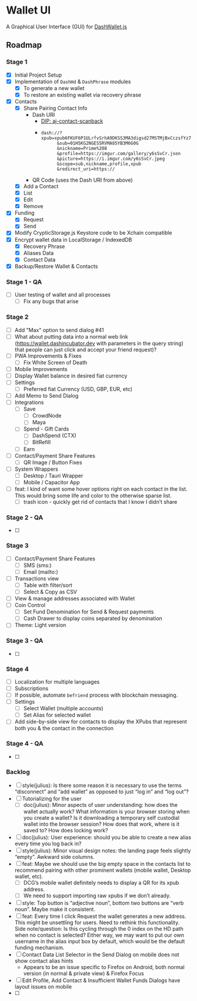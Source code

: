 # Wallet UI

A Graphical User Interface (GUI) for
[DashWallet.js](https://github.com/dashhive/DashWallet.js)


## Roadmap
### Stage 1
- [x] Initial Project Setup
- [x] Implementation of `DashHd` & `DashPhrase` modules
  - [x] To generate a new wallet
  - [x] To restore an existing wallet via recovery phrase
- [x] Contacts
  - [x] Share Pairing Contact Info
    - Dash URI
      - [DIP: aj-contact-scanback](https://github.com/dashhive/DIPs/blob/aj-contact-scanback/aj-contact-scanback.md#1-contact-exchange)
      - ```
        dash://?xpub=xpub6FKUF6P1ULrfvSrhA9DKSS3MA3digsd27MSTMjBxCczsfYz7vcFLnbQwjP9CsAfEJsnD4UwtbU43iZaibv4vnzQNZmQAVcufN4r3pva8kTz
              &sub=01H5KG2NGES5RVMA85YB3M6G0G
              &nickname=Prime%208
              &profile=https://imgur.com/gallery/y6sSvCr.json
              &picture=https://i.imgur.com/y6sSvCr.jpeg
              &scope=sub,nickname,profile,xpub
              &redirect_uri=https://
        ```
    - QR Code (uses the Dash URI from above)
  - [x] Add a Contact
  - [x] List
  - [x] Edit
  - [x] Remove
- [x] Funding
  - [x] Request
  - [x] Send
- [x] Modify CrypticStorage.js Keystore code to be Xchain compatible
- [x] Encrypt wallet data in LocalStorage / IndexedDB
  - [x] Recovery Phrase
  - [x] Aliases Data
  - [x] Contact Data
- [x] Backup/Restore Wallet & Contacts

### Stage 1 - QA
- [ ] User testing of wallet and all processes
  - [ ] Fix any bugs that arise

### Stage 2
- [ ] Add "Max" option to send dialog #41
- [ ] What about putting data into a normal web link (https://wallet.dashincubator.dev with parameters in the query string) that people can just click and accept your friend request)?
- [ ] PWA Improvements & Fixes
  - [ ] Fix White Screen of Death
- [ ] Mobile Improvements
- [ ] Display Wallet balance in desired fiat currency
- [ ] Settings
  - [ ] Preferred fiat Currency (USD, GBP, EUR, etc)
- [ ] Add Memo to Send Dialog
- [ ] Integrations
  - [ ] Save
    - [ ] CrowdNode
    - [ ] Maya
  - [ ] Spend - Gift Cards
    - [ ] DashSpend (CTX)
    - [ ] BitRefill
  - [ ] Earn
- [ ] Contact/Payment Share Features
  - [ ] QR Image / Button Fixes
- [ ] System Wrappers
  - [ ] Desktop / Tauri Wrapper
  - [ ] Mobile / Capacitor App

- [ ] feat: I kind of want some hover options right on each contact in the list. This would bring some life and color to the otherwise sparse list.
  - [ ] trash icon - quickly get rid of contacts that I know I didn’t share

### Stage 2 - QA
- [ ]

### Stage 3
- [ ] Contact/Payment Share Features
  - [ ] SMS (sms:)
  - [ ] Email (mailto:)
- [ ] Transactions view
  - [ ] Table with filter/sort
  - [ ] Select & Copy as CSV
- [ ] View & manage addresses associated with Wallet
- [ ] Coin Control
  - [ ] Set Fund Denomination for Send & Request payments
  - [ ] Cash Drawer to display coins separated by denomination
- [ ] Theme: Light version

### Stage 3 - QA
- [ ]

### Stage 4
- [ ] Localization for multiple languages
- [ ] Subscriptions
- [ ] If possible, automate `befriend` process with blockchain messaging.
- [ ] Settings
  - [ ] Select Wallet (multiple accounts)
  - [ ] Set Alias for selected wallet
- [ ] Add side-by-side view for contacts to display the XPubs that represent both you & the contact in the connection

### Stage 4 - QA
- [ ]


### Backlog
- [ ] style(julius): Is there some reason it is necessary to use the terms “disconnect” and “add wallet” as opposed to just “log in” and “log out”?
- [ ] Tutorializing for the user
  - [ ] doc(julius): Minor aspects of user understanding: how does the wallet actually work? What information is your browser storing when you create a wallet? Is it downloading a temporary self custodial wallet into the browser session? How does that work, where is it saved to? How does locking work?
- [ ] doc(julius): User experience: should you be able to create a new alias every time you log back in?
- [ ] style(julius): Minor visual design notes: the landing page feels slightly “empty”. Awkward side columns.
- [ ] feat: Maybe we should use the big empty space in the contacts list to recommend pairing with other prominent wallets (mobile wallet, Desktop wallet, etc).
  - [ ] DCG’s mobile wallet definitely needs to display a QR for its xpub address.
  - [ ] We need to support importing raw xpubs if we don’t already.
- [ ] style: Top button is “adjective noun”, bottom two buttons are “verb noun”. Maybe make it consistent.
- [ ] feat: Every time I click Request the wallet generates a new address. This might be unsettling for users. Need to rethink this functionality. Side note/question: Is this cycling through the 0 index on the HD path when no contact is selected? Either way, we may want to put our own username in the alias input box by default, which would be the default funding mechanism.
- [ ] Contact Data List Selector in the Send Dialog on mobile does not show contact alias hints
  - Appears to be an issue specific to Firefox on Android, both normal version (in normal & private view) & Firefox Focus
- [ ] Edit Profile, Add Contact & Insufficient Wallet Funds Dialogs have layout issues on mobile
- [ ]
